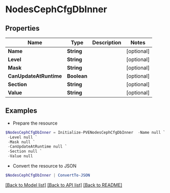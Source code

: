 # NodesCephCfgDbInner
## Properties

Name | Type | Description | Notes
------------ | ------------- | ------------- | -------------
**Name** | **String** |  | [optional] 
**Level** | **String** |  | [optional] 
**Mask** | **String** |  | [optional] 
**CanUpdateAtRuntime** | **Boolean** |  | [optional] 
**Section** | **String** |  | [optional] 
**Value** | **String** |  | [optional] 

## Examples

- Prepare the resource
```powershell
$NodesCephCfgDbInner = Initialize-PVENodesCephCfgDbInner  -Name null `
 -Level null `
 -Mask null `
 -CanUpdateAtRuntime null `
 -Section null `
 -Value null
```

- Convert the resource to JSON
```powershell
$NodesCephCfgDbInner | ConvertTo-JSON
```

[[Back to Model list]](../README.md#documentation-for-models) [[Back to API list]](../README.md#documentation-for-api-endpoints) [[Back to README]](../README.md)

